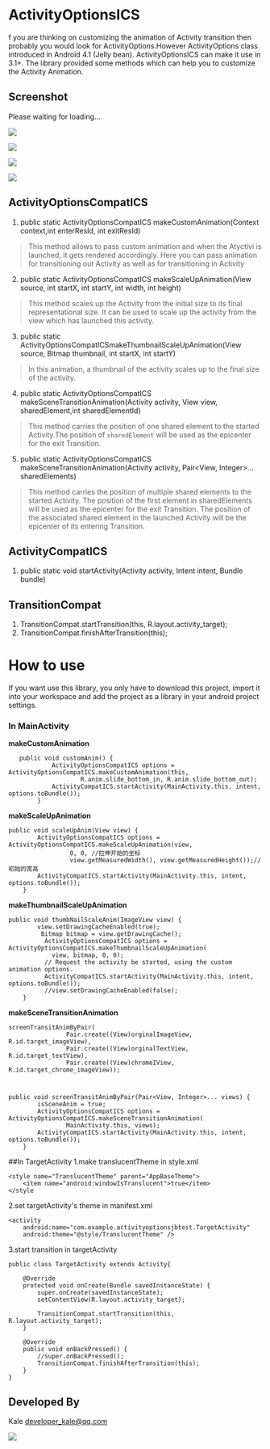  ActivityOptionsICS
===========
f you are thinking on customizing the animation of Activity transition then probably you would look for ActivityOptions.However ActivityOptions class introduced in Android 4.1 (Jelly bean). ActivityOptionsICS can make it use in 3.1+. The library provided some methods which can help you to customize the Activity Animation.


Screenshot
--
Please waiting for loading...

![](https://raw.githubusercontent.com/tianzhijiexian/ActivityOptionsICS/master/pictures/001.gif)

![](https://raw.githubusercontent.com/tianzhijiexian/ActivityOptionsICS/master/pictures/002.gif)


![](https://raw.githubusercontent.com/tianzhijiexian/ActivityOptionsICS/master/pictures/003.gif)

![](https://raw.githubusercontent.com/tianzhijiexian/ActivityOptionsICS/master/pictures/004.gif)


ActivityOptionsCompatICS
--

1. public static ActivityOptionsCompatICS makeCustomAnimation(Context context,int enterResId, int exitResId)
>This method allows to pass custom animation and when the Atyctivi is launched, it gets rendered accordingly. Here you can pass animation for transitioning out Activity as well as for transitioning in Activity   

2. public static ActivityOptionsCompatICS makeScaleUpAnimation(View source, int startX, int startY, int width, int height)  
>This method scales up the Activity from the initial size to its final representational size. It can be used to scale up the activity from the view which has launched this activity.  

3. public static ActivityOptionsCompatICSmakeThumbnailScaleUpAnimation(View source, Bitmap thumbnail, int startX, int startY)   
>In this animation, a thumbnail of the activity scales up to the final size of the activity.  

4. public static ActivityOptionsCompatICS makeSceneTransitionAnimation(Activity activity, View view, sharedElement,int sharedElementId)
>This method carries the position of one shared element to the started Activity.The position of <code>sharedElement</code> will be used as the epicenter for the exit Transition. 

5. public static ActivityOptionsCompatICS makeSceneTransitionAnimation(Activity activity, Pair<View, Integer>... sharedElements)
>This method carries the position of multiple shared elements to the started Activity. The position of the first element in sharedElements will be used as the epicenter for the exit Transition. The position of the associated shared element in the launched Activity will be the epicenter of its entering Transition.  


ActivityCompatICS
----
1. public static void startActivity(Activity activity, Intent intent, Bundle bundle) 

TransitionCompat
----
1. TransitionCompat.startTransition(this, R.layout.activity_target);
2. TransitionCompat.finishAfterTransition(this);

 		


# How to use
	
If you want use this library, you only have to download this project, import it into your workspace and add the project as a library in your android project settings.

### In MainActivity  


 **makeCustomAnimation** 
 
       public void customAnim() {
        		ActivityOptionsCompatICS options = ActivityOptionsCompatICS.makeCustomAnimation(this,
        				R.anim.slide_bottom_in, R.anim.slide_bottom_out);
        		ActivityCompatICS.startActivity(MainActivity.this, intent, options.toBundle());
        	}
**makeScaleUpAnimation**  

    public void scaleUpAnim(View view) {
    		ActivityOptionsCompatICS options = ActivityOptionsCompatICS.makeScaleUpAnimation(view,
    				 0, 0, //拉伸开始的坐标
    	             view.getMeasuredWidth(), view.getMeasuredHeight());//初始的宽高
    		ActivityCompatICS.startActivity(MainActivity.this, intent, options.toBundle());
    	}
	
**makeThumbnailScaleUpAnimation**  

    public void thumbNailScaleAnim(ImageView view) {
    		view.setDrawingCacheEnabled(true);
    		 Bitmap bitmap = view.getDrawingCache();
    		  ActivityOptionsCompatICS options = ActivityOptionsCompatICS.makeThumbnailScaleUpAnimation(
    		    view, bitmap, 0, 0);
    		  // Request the activity be started, using the custom animation options.
    		  ActivityCompatICS.startActivity(MainActivity.this, intent, options.toBundle());
    		  //view.setDrawingCacheEnabled(false);
    	}
	
**makeSceneTransitionAnimation**

    screenTransitAnimByPair(
					Pair.create((View)orginalImageView, R.id.target_imageView),
					Pair.create((View)orginalTextView, R.id.target_textView),
					Pair.create((View)chromeIView, R.id.target_chrome_imageView));   
# 
    public void screenTransitAnimByPair(Pair<View, Integer>... views) {
    		isSceneAnim = true;
    		ActivityOptionsCompatICS options = ActivityOptionsCompatICS.makeSceneTransitionAnimation(
    				MainActivity.this, views);
    		ActivityCompatICS.startActivity(MainActivity.this, intent, options.toBundle());
    	}
  
  
##In TargetActivity
1.make translucentTheme in style.xml    
 
	<style name="TranslucentTheme" parent="AppBaseTheme">
        <item name="android:windowIsTranslucent">true</item>
    </style
2.set targetActivity's theme in manifest.xml        

	<activity   
		android:name="com.example.activityoptionsjbtest.TargetActivity"   
		android:theme="@style/TranslucentTheme" />     
  
3.start transition in targetActivity    

    public class TargetActivity extends Activity{

	    @Override
	    protected void onCreate(Bundle savedInstanceState) {
		    super.onCreate(savedInstanceState);
		    setContentView(R.layout.activity_target);

		    TransitionCompat.startTransition(this, R.layout.activity_target);
	    }
	    
	    @Override
	    public void onBackPressed() {
		    //super.onBackPressed();
		    TransitionCompat.finishAfterTransition(this); 
	    }
    }  


Developed By
--------------------

Kale <developer_kale@qq.com>  

![](https://avatars3.githubusercontent.com/u/9552155?v=3&s=460)